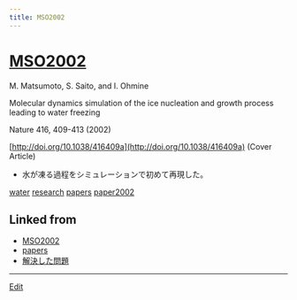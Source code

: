 ```yaml
---
title: MSO2002
---
```

# [MSO2002](/MSO2002)

M. Matsumoto, S. Saito, and I. Ohmine

Molecular dynamics simulation of the ice nucleation and growth process leading to water freezing

Nature 416, 409-413 (2002)

[http://doi.org/10.1038/416409a](http://doi.org/10.1038/416409a) (Cover Article)


* 水が凍る過程をシミュレーションで初めて再現した。

[](https://media.springernature.com/w200/nature-static/assets/v1/image-assets/nature-v416-n6879.jpeg)

[](https://youtu.be/gmjLXrMaFTg)

[](https://youtu.be/RIW65QLWsjE)



[water](/water) [research](/research) [papers](/papers) [paper2002](/paper2002)



## Linked from

* [MSO2002](/MSO2002)
* [papers](/papers)
* [解決した問題](/解決した問題)


----
[Edit](https://github.com/vitroid/vitroid.github.io/edit/master/MD/MSO2002.md)
